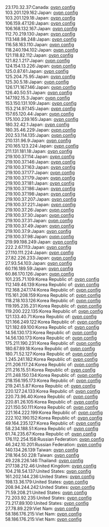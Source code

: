 23.170.32.37:Canada: [ovpn config](vpn/23_170_32_37.ovpn)  
103.201.129.162:Japan: [ovpn config](vpn/103_201_129_162.ovpn)  
103.201.129.18:Japan: [ovpn config](vpn/103_201_129_18.ovpn)  
106.159.47.126:Japan: [ovpn config](vpn/106_159_47_126.ovpn)  
106.168.132.167:Japan: [ovpn config](vpn/106_168_132_167.ovpn)  
112.70.219.130:Japan: [ovpn config](vpn/112_70_219_130.ovpn)  
113.148.98.248:Japan: [ovpn config](vpn/113_148_98_248.ovpn)  
116.58.163.110:Japan: [ovpn config](vpn/116_58_163_110.ovpn)  
118.240.194.102:Japan: [ovpn config](vpn/118_240_194_102.ovpn)  
121.118.82.112:Japan: [ovpn config](vpn/121_118_82_112.ovpn)  
121.82.1.217:Japan: [ovpn config](vpn/121_82_1_217.ovpn)  
124.154.13.226:Japan: [ovpn config](vpn/124_154_13_226.ovpn)  
125.0.87.61:Japan: [ovpn config](vpn/125_0_87_61.ovpn)  
125.204.75.95:Japan: [ovpn config](vpn/125_204_75_95.ovpn)  
125.30.5.18:Japan: [ovpn config](vpn/125_30_5_18.ovpn)  
126.171.167.146:Japan: [ovpn config](vpn/126_171_167_146.ovpn)  
126.40.50.51:Japan: [ovpn config](vpn/126_40_50_51.ovpn)  
147.192.15.3:Japan: [ovpn config](vpn/147_192_15_3.ovpn)  
153.150.131.109:Japan: [ovpn config](vpn/153_150_131_109.ovpn)  
153.214.97.145:Japan: [ovpn config](vpn/153_214_97_145.ovpn)  
157.65.120.44:Japan: [ovpn config](vpn/157_65_120_44.ovpn)  
175.100.239.165:Japan: [ovpn config](vpn/175_100_239_165.ovpn)  
180.32.42.1:Japan: [ovpn config](vpn/180_32_42_1.ovpn)  
180.35.46.229:Japan: [ovpn config](vpn/180_35_46_229.ovpn)  
202.53.114.135:Japan: [ovpn config](vpn/202_53_114_135.ovpn)  
210.131.96.9:Japan: [ovpn config](vpn/210_131_96_9.ovpn)  
210.165.123.224:Japan: [ovpn config](vpn/210_165_123_224.ovpn)  
211.131.181.18:Japan: [ovpn config](vpn/211_131_181_18.ovpn)  
219.100.37.114:Japan: [ovpn config](vpn/219_100_37_114.ovpn)  
219.100.37.146:Japan: [ovpn config](vpn/219_100_37_146.ovpn)  
219.100.37.163:Japan: [ovpn config](vpn/219_100_37_163.ovpn)  
219.100.37.177:Japan: [ovpn config](vpn/219_100_37_177.ovpn)  
219.100.37.179:Japan: [ovpn config](vpn/219_100_37_179.ovpn)  
219.100.37.181:Japan: [ovpn config](vpn/219_100_37_181.ovpn)  
219.100.37.186:Japan: [ovpn config](vpn/219_100_37_186.ovpn)  
219.100.37.198:Japan: [ovpn config](vpn/219_100_37_198.ovpn)  
219.100.37.207:Japan: [ovpn config](vpn/219_100_37_207.ovpn)  
219.100.37.221:Japan: [ovpn config](vpn/219_100_37_221.ovpn)  
219.100.37.26:Japan: [ovpn config](vpn/219_100_37_26.ovpn)  
219.100.37.30:Japan: [ovpn config](vpn/219_100_37_30.ovpn)  
219.100.37.31:Japan: [ovpn config](vpn/219_100_37_31.ovpn)  
219.100.37.49:Japan: [ovpn config](vpn/219_100_37_49.ovpn)  
219.100.37.9:Japan: [ovpn config](vpn/219_100_37_9.ovpn)  
219.100.37.98:Japan: [ovpn config](vpn/219_100_37_98.ovpn)  
219.99.198.249:Japan: [ovpn config](vpn/219_99_198_249.ovpn)  
222.2.67.113:Japan: [ovpn config](vpn/222_2_67_113.ovpn)  
27.110.111.224:Japan: [ovpn config](vpn/27_110_111_224.ovpn)  
27.82.226.233:Japan: [ovpn config](vpn/27_82_226_233.ovpn)  
27.93.54.103:Japan: [ovpn config](vpn/27_93_54_103.ovpn)  
60.116.189.59:Japan: [ovpn config](vpn/60_116_189_59.ovpn)  
60.86.170.126:Japan: [ovpn config](vpn/60_86_170_126.ovpn)  
101.235.71.109:Korea Republic of: [ovpn config](vpn/101_235_71_109.ovpn)  
112.149.46.139:Korea Republic of: [ovpn config](vpn/112_149_46_139.ovpn)  
112.168.247.174:Korea Republic of: [ovpn config](vpn/112_168_247_174.ovpn)  
115.161.208.159:Korea Republic of: [ovpn config](vpn/115_161_208_159.ovpn)  
118.218.103.126:Korea Republic of: [ovpn config](vpn/118_218_103_126.ovpn)  
119.195.235.231:Korea Republic of: [ovpn config](vpn/119_195_235_231.ovpn)  
119.200.222.135:Korea Republic of: [ovpn config](vpn/119_200_222_135.ovpn)  
121.133.40.71:Korea Republic of: [ovpn config](vpn/121_133_40_71.ovpn)  
121.166.249.122:Korea Republic of: [ovpn config](vpn/121_166_249_122.ovpn)  
121.182.69.100:Korea Republic of: [ovpn config](vpn/121_182_69_100.ovpn)  
14.56.130.173:Korea Republic of: [ovpn config](vpn/14_56_130_173.ovpn)  
14.56.130.173:Korea Republic of: [ovpn config](vpn/14_56_130_173.ovpn)  
175.211.190.231:Korea Republic of: [ovpn config](vpn/175_211_190_231.ovpn)  
180.67.89.18:Korea Republic of: [ovpn config](vpn/180_67_89_18.ovpn)  
180.71.52.127:Korea Republic of: [ovpn config](vpn/180_71_52_127.ovpn)  
1.245.241.182:Korea Republic of: [ovpn config](vpn/1_245_241_182.ovpn)  
211.206.117.24:Korea Republic of: [ovpn config](vpn/211_206_117_24.ovpn)  
211.216.15.51:Korea Republic of: [ovpn config](vpn/211_216_15_51.ovpn)  
211.248.150.134:Korea Republic of: [ovpn config](vpn/211_248_150_134.ovpn)  
218.156.195.173:Korea Republic of: [ovpn config](vpn/218_156_195_173.ovpn)  
219.241.5.87:Korea Republic of: [ovpn config](vpn/219_241_5_87.ovpn)  
220.127.24.133:Korea Republic of: [ovpn config](vpn/220_127_24_133.ovpn)  
220.73.96.40:Korea Republic of: [ovpn config](vpn/220_73_96_40.ovpn)  
220.81.26.105:Korea Republic of: [ovpn config](vpn/220_81_26_105.ovpn)  
221.150.50.111:Korea Republic of: [ovpn config](vpn/221_150_50_111.ovpn)  
221.164.222.199:Korea Republic of: [ovpn config](vpn/221_164_222_199.ovpn)  
222.102.190.152:Korea Republic of: [ovpn config](vpn/222_102_190_152.ovpn)  
49.164.235.127:Korea Republic of: [ovpn config](vpn/49_164_235_127.ovpn)  
58.234.188.51:Korea Republic of: [ovpn config](vpn/58_234_188_51.ovpn)  
61.74.235.67:Korea Republic of: [ovpn config](vpn/61_74_235_67.ovpn)  
176.112.254.158:Russian Federation: [ovpn config](vpn/176_112_254_158.ovpn)  
46.242.10.201:Russian Federation: [ovpn config](vpn/46_242_10_201.ovpn)  
140.134.26.139:Taiwan: [ovpn config](vpn/140_134_26_139.ovpn)  
218.164.50.228:Taiwan: [ovpn config](vpn/218_164_50_228.ovpn)  
49.228.226.146:Thailand: [ovpn config](vpn/49_228_226_146.ovpn)  
217.138.212.46:United Kingdom: [ovpn config](vpn/217_138_212_46.ovpn)  
104.218.54.137:United States: [ovpn config](vpn/104_218_54_137.ovpn)  
161.202.144.236:United States: [ovpn config](vpn/161_202_144_236.ovpn)  
198.13.36.179:United States: [ovpn config](vpn/198_13_36_179.ovpn)  
208.94.244.242:United States: [ovpn config](vpn/208_94_244_242.ovpn)  
71.59.208.21:United States: [ovpn config](vpn/71_59_208_21.ovpn)  
72.203.92.235:United States: [ovpn config](vpn/72_203_92_235.ovpn)  
73.217.89.100:United States: [ovpn config](vpn/73_217_89_100.ovpn)  
27.78.89.229:Viet Nam: [ovpn config](vpn/27_78_89_229.ovpn)  
58.186.176.215:Viet Nam: [ovpn config](vpn/58_186_176_215.ovpn)  
58.186.176.215:Viet Nam: [ovpn config](vpn/58_186_176_215.ovpn)  
